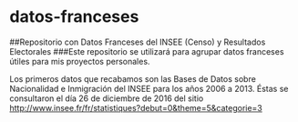 # datos-franceses
##Repositorio con Datos Franceses del INSEE (Censo) y Resultados Electorales
###Este repositorio se utilizará para agrupar datos franceses útiles para mis proyectos personales. 

Los primeros datos que recabamos son las Bases de Datos sobre Nacionalidad e Inmigración del INSEE para los años 2006 a 2013. Éstas se consultaron el día 26 de diciembre de 2016 del sitio http://www.insee.fr/fr/statistiques?debut=0&theme=5&categorie=3
